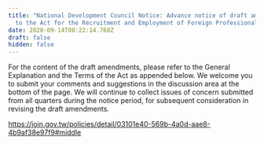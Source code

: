 ```yaml
---
title: "National Development Council Notice: Advance notice of draft amendments
  to the Act for the Recruitment and Employment of Foreign Professionals"
date: 2020-09-14T08:22:14.768Z
draft: false
hidden: false
---
```

For the content of the draft amendments, please refer to the General Explanation and the Terms of the Act as appended below. We welcome you to submit your comments and suggestions in the discussion area at the bottom of the page. We will continue to collect issues of concern submitted from all quarters during the notice period, for subsequent consideration in revising the draft amendments.

https://join.gov.tw/policies/detail/03101e40-569b-4a0d-aae8-4b9af38e97f9#middle